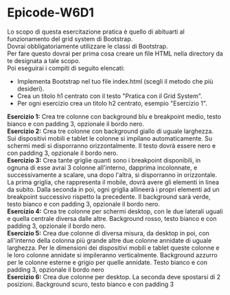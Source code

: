 # Epicode-W6D1
 
Lo scopo di questa esercitazione pratica è quello di abituarti al funzionamento del grid system di Bootstrap. <br>
Dovrai obbligatoriamente utilizzare le classi di Bootstrap. <br>
Per fare questo dovrai per prima cosa creare un file HTML nella directory da te designata a tale scopo. <br>
Poi eseguirai i compiti di seguito elencati: <br>
<ul>
 <li>Implementa Bootstrap nel tuo file index.html (scegli il metodo che più desideri).</li>
 <li>Crea un titolo h1 centrato con il testo "Pratica con il Grid System".</li>
 <li>Per ogni esercizio crea un titolo h2 centrato, esempio "Esercizio 1".</li>
 </ul>

**Esercizio 1:** Crea tre colonne con background blu e breakpoint medio, testo bianco e con padding 3, opzionale il bordo nero. <br>
**Esercizio 2:** Crea tre colonne con background giallo di uguale larghezza. Sui dispositivi mobili e tablet le colonne si impilano automaticamente. Su schermi medi si disporranno orizzontalmente. Il testo dovrà essere nero e con padding 3, opzionale il bordo nero. <br>
**Esercizio 3:** Crea tante griglie quanti sono i breakpoint disponibili, in ognuna di esse avrai 3 colonne all'interno, dapprima incolonnate, e successivamente a scalare, una dopo l'altra, si disporranno in orizzontale. La prima griglia, che rappresenta il mobile, dovrà avere gli elementi in linea da subito. Dalla seconda in poi, ogni griglia allineerà i propri elementi ad un breakpoint successivo rispetto la precedente. Il background sarà verde, testo bianco e con padding 3, opzionale il bordo nero. <br>
**Esercizio 4:** Crea tre colonne per schermi desktop, con le due laterali uguali e quella centrale diversa dalle altre. Background rosso, testo bianco e con padding 3, opzionale il bordo nero. <br>
**Esercizio 5:** Crea due colonne di diversa misura, da desktop in poi, con all'interno della colonna più grande altre due colonne annidate di uguale larghezza. Per le dimensioni dei dispositivi mobili e tablet queste colonne e le loro colonne annidate si impileranno verticalmente. Background azzurro per le colonne esterne e grigio per quelle annidate. Testo bianco e con padding 3, opzionale il bordo nero<br>
**Esercizio 6:** Crea due colonne per desktop. La seconda deve spostarsi di 2 posizioni. Background scuro, testo bianco e con padding 3<br>